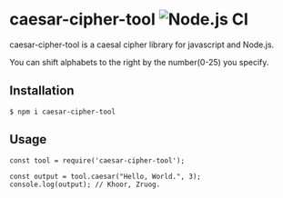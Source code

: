 # caesar-cipher-tool ![Node.js CI](https://github.com/melonattacker/ceasar-cipher-tool/workflows/Node.js%20CI/badge.svg)
caesar-cipher-tool is a caesal cipher library for javascript and Node.js.

You can shift alphabets to the right by the number(0-25) you specify. 

## Installation

```
$ npm i caesar-cipher-tool
```

## Usage

```:js
const tool = require('caesar-cipher-tool');

const output = tool.caesar("Hello, World.", 3);
console.log(output); // Khoor, Zruog.
```
